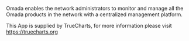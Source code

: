 

Omada enables the network administrators to monitor and manage all the Omada products in the network with a centralized management platform.

This App is supplied by TrueCharts, for more information please visit https://truecharts.org
